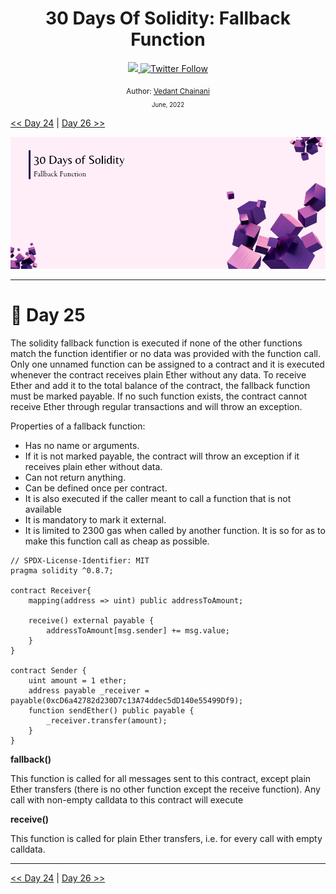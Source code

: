 <div align="center">
  <h1> 30 Days Of Solidity: Fallback Function</h1>
  <a class="header-badge" target="_blank" href="https://dev.to/envoy_">
  <img src="https://img.shields.io/badge/dev.to-0A0A0A?style=for-the-badge&logo=devdotto&logoColor=white">
  </a>
  <a class="header-badge" target="_blank" href="https://twitter.com/Envoy_1084">
  <img alt="Twitter Follow" src="https://img.shields.io/twitter/follow/Envoy_1084?style=social">
  </a>

<sub>Author:
<a href="https://dev.to/envoy_" target="_blank">Vedant Chainani</a><br>
<small> June, 2022</small>
</sub>

</div>

[<< Day 24](../Day%2024%20-%20Multiple%20Inheritance/readme.md) | [Day 26 >>](../Day%2026%20-%20Events%20and%20Hashing/readme.md)

![Cover](./cover.png)

---

# 📔 Day 25

The solidity fallback function is executed if none of the other functions match the function identifier or no data was provided with the function call. Only one unnamed function can be assigned to a contract and it is executed whenever the contract receives plain Ether without any data. To receive Ether and add it to the total balance of the contract, the fallback function must be marked payable. If no such function exists, the contract cannot receive Ether through regular transactions and will throw an exception.

Properties of a fallback function:

- Has no name or arguments.
- If it is not marked payable, the contract will throw an exception if it receives plain ether without data.
- Can not return anything.
- Can be defined once per contract.
- It is also executed if the caller meant to call a function that is not available
- It is mandatory to mark it external.
- It is limited to 2300 gas when called by another function. It is so for as to make this function call as cheap as possible.

```solidity
// SPDX-License-Identifier: MIT
pragma solidity ^0.8.7;

contract Receiver{
    mapping(address => uint) public addressToAmount;

    receive() external payable {
        addressToAmount[msg.sender] += msg.value;
    }
}

contract Sender {
    uint amount = 1 ether;
    address payable _receiver = payable(0xcD6a42782d230D7c13A74ddec5dD140e55499Df9);
    function sendEther() public payable {
        _receiver.transfer(amount);
    }
}
```

**fallback()**

This function is called for all messages sent to this contract, except plain Ether transfers (there is no other function except the receive function). Any call with non-empty calldata to this contract will execute

**receive()**

This function is called for plain Ether transfers, i.e. for every call with empty calldata.

---

[<< Day 24](../Day%2024%20-%20Multiple%20Inheritance/readme.md) | [Day 26 >>]()
